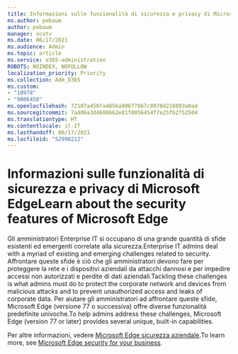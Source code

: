 ```yaml
---
title: Informazioni sulle funzionalità di sicurezza e privacy di Microsoft Edge
ms.author: pebaum
author: pebaum
manager: scotv
ms.date: 06/17/2021
ms.audience: Admin
ms.topic: article
ms.service: o365-administration
ROBOTS: NOINDEX, NOFOLLOW
localization_priority: Priority
ms.collection: Adm_O365
ms.custom:
- "10978"
- "9006450"
ms.openlocfilehash: 72107a456fa4856a90677867c8970d218893a0ad
ms.sourcegitcommit: 7a406a3d4680662e81f0056454f7e25fb2f52504
ms.translationtype: HT
ms.contentlocale: it-IT
ms.lasthandoff: 06/17/2021
ms.locfileid: "52990212"
---
```

# <a name="learn-about-the-security-features-of-microsoft-edge"></a><span data-ttu-id="d9def-102">Informazioni sulle funzionalità di sicurezza e privacy di Microsoft Edge</span><span class="sxs-lookup"><span data-stu-id="d9def-102">Learn about the security features of Microsoft Edge</span></span>

<span data-ttu-id="d9def-103">Gli amministratori Enterprise IT si occupano di una grande quantità di sfide esistenti ed emergenti correlate alla sicurezza.</span><span class="sxs-lookup"><span data-stu-id="d9def-103">Enterprise IT admins deal with a myriad of existing and emerging challenges related to security.</span></span> <span data-ttu-id="d9def-104">Affrontare queste sfide è ciò che gli amministratori devono fare per proteggere la rete e i dispositivi aziendali da attacchi dannosi e per impedire accessi non autorizzati e perdite di dati aziendali.</span><span class="sxs-lookup"><span data-stu-id="d9def-104">Tackling these challenges is what admins must do to protect the corporate network and devices from malicious attacks and to prevent unauthorized access and leaks of corporate data.</span></span> <span data-ttu-id="d9def-105">Per aiutare gli amministratori ad affrontare queste sfide, Microsoft Edge (versione 77 o successiva) offre diverse funzionalità predefinite univoche.</span><span class="sxs-lookup"><span data-stu-id="d9def-105">To help admins address these challenges, Microsoft Edge (version 77 or later) provides several unique, built-in capabilities.</span></span> 

<span data-ttu-id="d9def-106">Per altre informazioni, vedere [Microsoft Edge sicurezza aziendale](/DeployEdge/ms-edge-security-for-business).</span><span class="sxs-lookup"><span data-stu-id="d9def-106">To learn more, see [Microsoft Edge security for your business](/DeployEdge/ms-edge-security-for-business).</span></span>